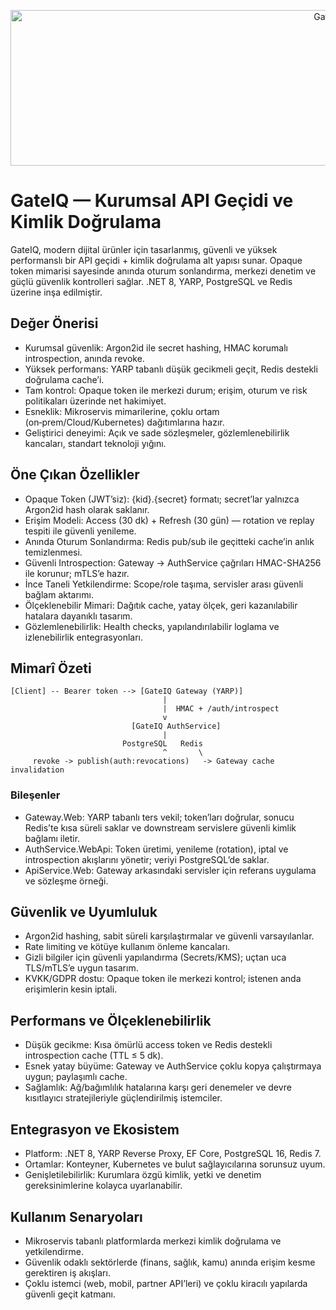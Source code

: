 <p align="center">
  <img width="1000" height="249" alt="GateIQ" src="https://github.com/user-attachments/assets/176b1701-e06a-4f94-be41-24da1e7b763b" />
</p>

# GateIQ — Kurumsal API Geçidi ve Kimlik Doğrulama

GateIQ, modern dijital ürünler için tasarlanmış, güvenli ve yüksek performanslı bir API geçidi + kimlik doğrulama alt yapısı sunar. Opaque token mimarisi sayesinde anında oturum sonlandırma, merkezi denetim ve güçlü güvenlik kontrolleri sağlar. .NET 8, YARP, PostgreSQL ve Redis üzerine inşa edilmiştir.

## Değer Önerisi

- Kurumsal güvenlik: Argon2id ile secret hashing, HMAC korumalı introspection, anında revoke.
- Yüksek performans: YARP tabanlı düşük gecikmeli geçit, Redis destekli doğrulama cache’i.
- Tam kontrol: Opaque token ile merkezi durum; erişim, oturum ve risk politikaları üzerinde net hakimiyet.
- Esneklik: Mikroservis mimarilerine, çoklu ortam (on‑prem/Cloud/Kubernetes) dağıtımlarına hazır.
- Geliştirici deneyimi: Açık ve sade sözleşmeler, gözlemlenebilirlik kancaları, standart teknoloji yığını.

## Öne Çıkan Özellikler

- Opaque Token (JWT’siz): {kid}.{secret} formatı; secret’lar yalnızca Argon2id hash olarak saklanır.
- Erişim Modeli: Access (30 dk) + Refresh (30 gün) — rotation ve replay tespiti ile güvenli yenileme.
- Anında Oturum Sonlandırma: Redis pub/sub ile geçitteki cache’in anlık temizlenmesi.
- Güvenli Introspection: Gateway → AuthService çağrıları HMAC-SHA256 ile korunur; mTLS’e hazır.
- İnce Taneli Yetkilendirme: Scope/role taşıma, servisler arası güvenli bağlam aktarımı.
- Ölçeklenebilir Mimari: Dağıtık cache, yatay ölçek, geri kazanılabilir hatalara dayanıklı tasarım.
- Gözlemlenebilirlik: Health checks, yapılandırılabilir loglama ve izlenebilirlik entegrasyonları.

## Mimarî Özeti

```
[Client] -- Bearer token --> [GateIQ Gateway (YARP)]
                                  |
                                  |  HMAC + /auth/introspect
                                  v
                           [GateIQ AuthService]
                                  |
                         PostgreSQL   Redis
                                  ^       \
     revoke -> publish(auth:revocations)   -> Gateway cache invalidation
```

### Bileşenler

- Gateway.Web: YARP tabanlı ters vekil; token’ları doğrular, sonucu Redis’te kısa süreli saklar ve downstream servislere güvenli kimlik bağlamı iletir.
- AuthService.WebApi: Token üretimi, yenileme (rotation), iptal ve introspection akışlarını yönetir; veriyi PostgreSQL’de saklar.
- ApiService.Web: Gateway arkasındaki servisler için referans uygulama ve sözleşme örneği.

## Güvenlik ve Uyumluluk

- Argon2id hashing, sabit süreli karşılaştırmalar ve güvenli varsayılanlar.
- Rate limiting ve kötüye kullanım önleme kancaları.
- Gizli bilgiler için güvenli yapılandırma (Secrets/KMS); uçtan uca TLS/mTLS’e uygun tasarım.
- KVKK/GDPR dostu: Opaque token ile merkezi kontrol; istenen anda erişimlerin kesin iptali.

## Performans ve Ölçeklenebilirlik

- Düşük gecikme: Kısa ömürlü access token ve Redis destekli introspection cache (TTL ≤ 5 dk).
- Esnek yatay büyüme: Gateway ve AuthService çoklu kopya çalıştırmaya uygun; paylaşımlı cache.
- Sağlamlık: Ağ/bağımlılık hatalarına karşı geri denemeler ve devre kısıtlayıcı stratejileriyle güçlendirilmiş istemciler.

## Entegrasyon ve Ekosistem

- Platform: .NET 8, YARP Reverse Proxy, EF Core, PostgreSQL 16, Redis 7.
- Ortamlar: Konteyner, Kubernetes ve bulut sağlayıcılarına sorunsuz uyum.
- Genişletilebilirlik: Kurumlara özgü kimlik, yetki ve denetim gereksinimlerine kolayca uyarlanabilir.

## Kullanım Senaryoları

- Mikroservis tabanlı platformlarda merkezi kimlik doğrulama ve yetkilendirme.
- Güvenlik odaklı sektörlerde (finans, sağlık, kamu) anında erişim kesme gerektiren iş akışları.
- Çoklu istemci (web, mobil, partner API’leri) ve çoklu kiracılı yapılarda güvenli geçit katmanı.
